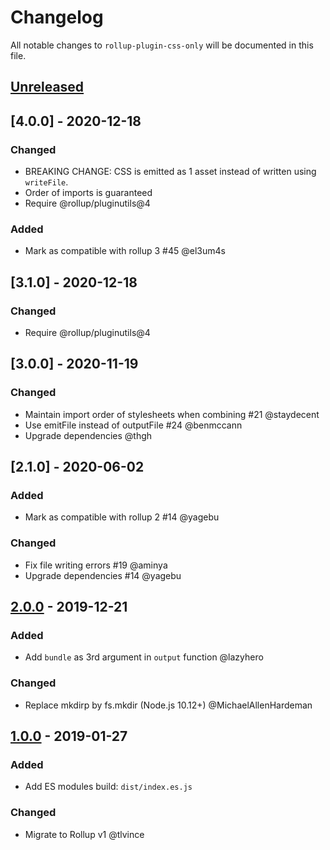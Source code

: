 # Changelog

All notable changes to `rollup-plugin-css-only` will be documented in this file.

## [Unreleased]

## [4.0.0] - 2020-12-18

### Changed

- BREAKING CHANGE: CSS is emitted as 1 asset instead of written using `writeFile`.
- Order of imports is guaranteed
- Require @rollup/pluginutils@4

### Added

- Mark as compatible with rollup 3 #45 @el3um4s

## [3.1.0] - 2020-12-18

### Changed

- Require @rollup/pluginutils@4

## [3.0.0] - 2020-11-19

### Changed

- Maintain import order of stylesheets when combining #21 @staydecent
- Use emitFile instead of outputFile #24 @benmccann
- Upgrade dependencies @thgh

## [2.1.0] - 2020-06-02

### Added

- Mark as compatible with rollup 2 #14 @yagebu

### Changed

- Fix file writing errors #19 @aminya
- Upgrade dependencies #14 @yagebu

## [2.0.0] - 2019-12-21

### Added

- Add `bundle` as 3rd argument in `output` function @lazyhero

### Changed

- Replace mkdirp by fs.mkdir (Node.js 10.12+) @MichaelAllenHardeman

## [1.0.0] - 2019-01-27

### Added

- Add ES modules build: `dist/index.es.js`

### Changed

- Migrate to Rollup v1 @tlvince

[unreleased]: https://github.com/thgh/rollup-plugin-css-only/compare/v2.0.0...HEAD
[2.0.0]: https://github.com/thgh/rollup-plugin-css-only/compare/v1.0.0...v2.0.0
[1.0.0]: https://github.com/thgh/rollup-plugin-css-only/compare/v0.0.1...v1.0.0
[0.0.1]: https://github.com/thgh/rollup-plugin-css-only/releases
